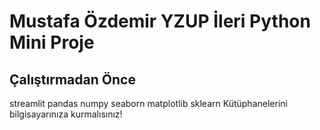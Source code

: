 # Mustafa Özdemir YZUP İleri Python Mini Proje

## Çalıştırmadan Önce
streamlit
pandas
numpy
seaborn
matplotlib
sklearn
Kütüphanelerini bilgisayarınıza kurmalısınız!